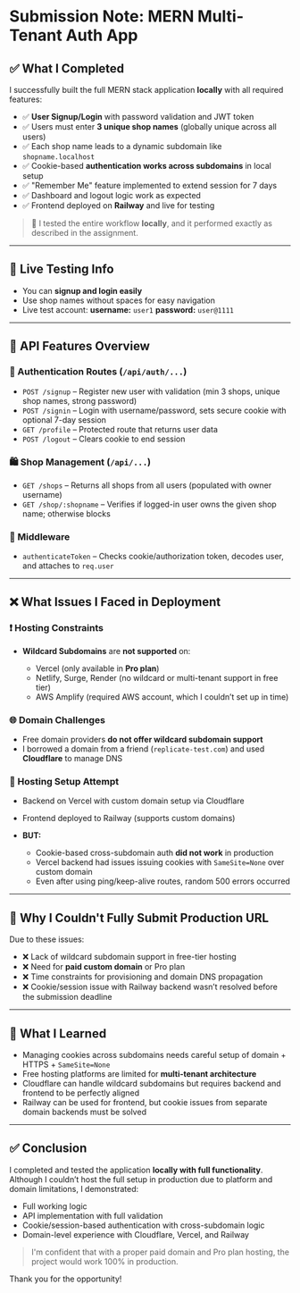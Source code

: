 # Submission Note: MERN Multi-Tenant Auth App

## ✅ What I Completed

I successfully built the full MERN stack application **locally** with all required features:

* ✅ **User Signup/Login** with password validation and JWT token
* ✅ Users must enter **3 unique shop names** (globally unique across all users)
* ✅ Each shop name leads to a dynamic subdomain like `shopname.localhost`
* ✅ Cookie-based **authentication works across subdomains** in local setup
* ✅ "Remember Me" feature implemented to extend session for 7 days
* ✅ Dashboard and logout logic work as expected
* ✅ Frontend deployed on **Railway** and live for testing

> 🔄 I tested the entire workflow **locally**, and it performed exactly as described in the assignment.

---

## 🧪 Live Testing Info

* You can **signup and login easily**
* Use shop names without spaces for easy navigation
* Live test account:
  **username:** `user1`
  **password:** `user@1111`

---

## 🧠 API Features Overview

### 🔐 Authentication Routes (`/api/auth/...`)

* `POST /signup` – Register new user with validation (min 3 shops, unique shop names, strong password)
* `POST /signin` – Login with username/password, sets secure cookie with optional 7-day session
* `GET /profile` – Protected route that returns user data
* `POST /logout` – Clears cookie to end session

### 🛍️ Shop Management (`/api/...`)

* `GET /shops` – Returns all shops from all users (populated with owner username)
* `GET /shop/:shopname` – Verifies if logged-in user owns the given shop name; otherwise blocks

### 🔄 Middleware

* `authenticateToken` – Checks cookie/authorization token, decodes user, and attaches to `req.user`

---

## ❌ What Issues I Faced in Deployment

### ❗ Hosting Constraints

* **Wildcard Subdomains** are **not supported** on:

  * Vercel (only available in **Pro plan**)
  * Netlify, Surge, Render (no wildcard or multi-tenant support in free tier)
  * AWS Amplify (required AWS account, which I couldn’t set up in time)

### 🌐 Domain Challenges

* Free domain providers **do not offer wildcard subdomain support**
* I borrowed a domain from a friend (`replicate-test.com`) and used **Cloudflare** to manage DNS

### 🔄 Hosting Setup Attempt

* Backend on Vercel with custom domain setup via Cloudflare
* Frontend deployed to Railway (supports custom domains)
* **BUT:**

  * Cookie-based cross-subdomain auth **did not work** in production
  * Vercel backend had issues issuing cookies with `SameSite=None` over custom domain
  * Even after using ping/keep-alive routes, random 500 errors occurred

---

## 🚧 Why I Couldn't Fully Submit Production URL

Due to these issues:

* ❌ Lack of wildcard subdomain support in free-tier hosting
* ❌ Need for **paid custom domain** or Pro plan
* ❌ Time constraints for provisioning and domain DNS propagation
* ❌ Cookie/session issue with Railway backend wasn’t resolved before the submission deadline

---

## 🧠 What I Learned

* Managing cookies across subdomains needs careful setup of domain + HTTPS + `SameSite=None`
* Free hosting platforms are limited for **multi-tenant architecture**
* Cloudflare can handle wildcard subdomains but requires backend and frontend to be perfectly aligned
* Railway can be used for frontend, but cookie issues from separate domain backends must be solved

---

## ✅ Conclusion

I completed and tested the application **locally with full functionality**.
Although I couldn’t host the full setup in production due to platform and domain limitations, I demonstrated:

* Full working logic
* API implementation with full validation
* Cookie/session-based authentication with cross-subdomain logic
* Domain-level experience with Cloudflare, Vercel, and Railway

> I'm confident that with a proper paid domain and Pro plan hosting, the project would work 100% in production.

Thank you for the opportunity!
